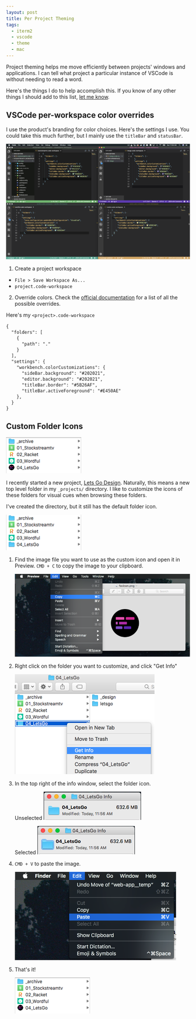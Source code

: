 ```yaml
---
layout: post
title: Per Project Theming
tags:
  - iterm2
  - vscode
  - theme
  - mac
---
```


Project theming helps me move efficiently between projects' windows and applications. I can tell what project a particular instance of VSCode is without needing to read a word.

Here's the things I do to help accomplish this. If you know of any other things I should add to this list, [let me know](https://twitter.com/attackrunryan).

## VSCode per-workspace color overrides
I use the product's branding for color choices. Here's the settings I use. You could take this much further, but I mainly use the `titleBar` and `statusBar`.

![VSCode Workspace Theming](/images/vscode-theming.png)

1. Create a project workspace
  - `File > Save Workspace As...` 
  - `project.code-workspace`

2. Override colors. Check the [official documentation](https://code.visualstudio.com/api/references/theme-color) for a list of all the possible overrides.

Here's my `<project>.code-workspace`
```
{
  "folders": [
    {
      "path": "."
    }
  ],
  "settings": {
    "workbench.colorCustomizations": {
      "sideBar.background": "#202021",
      "editor.background": "#202021",
      "titleBar.border": "#5B26AF",
      "titleBar.activeForeground": "#E450AE"
    },
  }
}
```

## Custom Folder Icons

![Folder Icons](/images/customFolderIcon/07_result.png)

I recently started a new project, [Lets Go Design](https://lets-go.design). Naturally, this means a new top level folder in my `_projects/` directory. I like to customize the icons of these folders for visual cues when browsing these folders.

I've created the directory, but it still has the default folder icon.

![Folder Icons](/images/customFolderIcon/01_current.png)

1. Find the image file you want to use as the custom icon and open it in Preview. `CMD + C` to copy the image to your clipboard.

    ![Preview Copy](/images/customFolderIcon/02_previewCopy.png)

2. Right click on the folder you want to customize, and click "Get Info"

    ![Preview Copy](/images/customFolderIcon/03_getInfo.png)

3. In the top right of the info window, select the folder icon.

    Unselected
    ![Preview Copy](/images/customFolderIcon/04_top.png)

    Selected
    ![Preview Copy](/images/customFolderIcon/05_topSelected.png)

4. `CMD + V` to paste the image.

    ![Preview Copy](/images/customFolderIcon/06_paste.png)

5. That's it!

    ![Preview Copy](/images/customFolderIcon/07_result.png)
